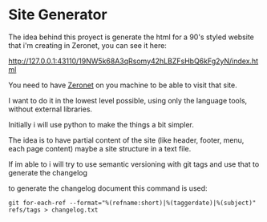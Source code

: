 # Site Generator

The idea behind this proyect is generate the html for a 90's styled website that i'm creating in Zeronet, you can see it here:

http://127.0.0.1:43110/19NW5k68A3qRsomy42hLBZFsHbQ6kFg2yN/index.html

You need to have [Zeronet](https://github.com/HelloZeroNet/ZeroNet) on you machine to be able to visit that site.

I want to do it in the lowest level possible, using only the language tools, without external libraries.

Initially i will use python to make the things a bit simpler.

The idea is to have partial content of the site (like header, footer, menu, each page content) maybe a site structure in a text file.

If im able to i will try to use semantic versioning with git tags and use that to generate the changelog

to generate the changelog document this command is used:

``` git for-each-ref --format="%(refname:short)|%(taggerdate)|%(subject)" refs/tags > changelog.txt ```
